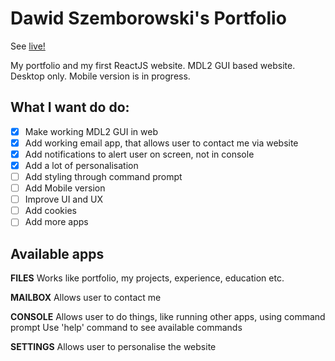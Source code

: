 # Dawid Szemborowski's Portfolio

See [live!](https://hisashin7331.github.io/)

My portfolio and my first ReactJS website.
MDL2 GUI based website.
Desktop only. Mobile version is in progress.

## What I want do do:

-   [x] Make working MDL2 GUI in web
-   [x] Add working email app, that allows user to contact me via website
-   [x] Add notifications to alert user on screen, not in console
-   [x] Add a lot of personalisation
-   [ ] Add styling through command prompt
-   [ ] Add Mobile version
-   [ ] Improve UI and UX
-   [ ] Add cookies
-   [ ] Add more apps

## Available apps

**FILES**
Works like portfolio, my projects, experience, education etc.

**MAILBOX**
Allows user to contact me

**CONSOLE**
Allows user to do things, like running other apps, using command prompt
Use 'help' command to see available commands

**SETTINGS**
Allows user to personalise the website
